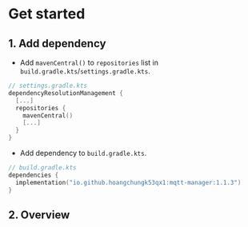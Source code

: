 # Get started

## 1. Add dependency

- Add `mavenCentral()` to `repositories` list in `build.gradle.kts`/`settings.gradle.kts`.

```kotlin
// settings.gradle.kts
dependencyResolutionManagement {
  [...]
  repositories {
    mavenCentral()
    [...]
  }
}
```

- Add dependency to `build.gradle.kts`.

```kotlin
// build.gradle.kts
dependencies {
  implementation("io.github.hoangchungk53qx1:mqtt-manager:1.1.3")
}
```

## 2. Overview
